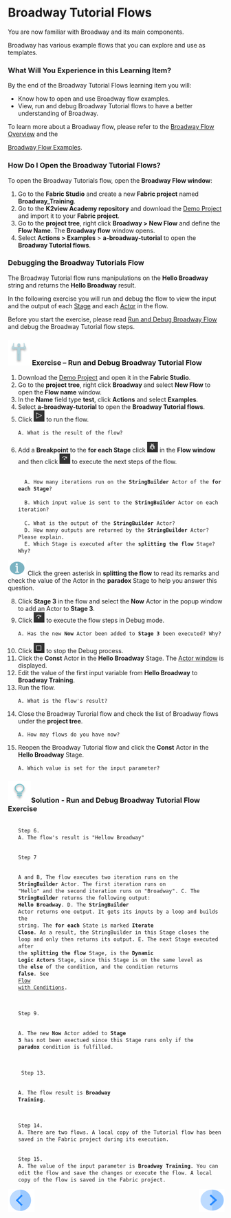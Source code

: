 # Broadway Tutorial Flows

You are now familiar with Broadway and its main components. 

Broadway has various example flows that you can explore and use as templates. 

### What Will You Experience in this Learning Item?

By the end of the Broadway Tutorial Flows learning item you will:

- Know how to open and use Broadway flow examples.
- View, run and debug Broadway Tutorial flows to have a better understanding of Broadway.

To learn more about a Broadway flow, please refer to the [Broadway Flow Overview](/articles/99_Broadway/16_broadway_flow_overview.md) and the

[Broadway Flow Examples](/articles/99_Broadway/17_tutorial_and_flow_examples.md).

### How Do I Open the Broadway Tutorial Flows?

To open the Broadway Tutorials flow, open the **Broadway Flow window**:

1. Go to the **Fabric Studio** and create a new **Fabric project** named **Broadway_Training**. 
2. Go to the **K2view Academy repository** and download the [Demo Project](/articles/demo_project) and import it to your **Fabric project**.
3. Go to the **project tree**, right click **Broadway > New Flow** and define the **Flow Name**. The **Broadway flow** window opens.
4. Select **Actions > Examples** > **a-broadway-tutorial** to open the **Broadway Tutorial flows**.

### Debugging the Broadway Tutorials Flow

The Broadway Tutorial flow runs manipulations on the **Hello Broadway** string and returns the **Hello Broadway** result.

In the following exercise you will run and debug the flow to view the input and the output of each [Stage](/articles/99_Broadway/19_broadway_flow_stages.md) and each [Actor](/articles/99_Broadway/03_broadway_actor.md) in the flow.

Before you start the exercise, please read [Run and Debug Broadway Flow](/articles/99_Broadway/25_broadway_flow_window_run_and_debug_flow.md) and debug the Broadway Tutorial flow steps.

###  ![](/academy/images/Exercise.png) **Exercise – Run and Debug Broadway Tutorial Flow**

1. Download the [Demo Project](/articles/demo_project) and open it in the **Fabric Studio**.
2. Go to the **project tree**, right click **Broadway** and select **New Flow** to open the **Flow name** window. 
3. In the **Name** field type **test**, click **Actions** and select **Examples**.
4. Select **a-broadway-tutorial** to open the **Broadway Tutorial flows**.
5. Click ![Run Flow](/academy/Training_Level_1/99_Broadway/images/run_flow_icon.png) to run the flow.
  <ul>
 <pre><code>A. What is the result of the flow?</code></pre>
  </ul>

6. Add a **Breakpoint** to the **for each Stage** click ![Debug Play](/academy/Training_Level_1/99_Broadway/images/debug_play_icon.png) in the **Flow window** and then click ![Debug Step](/academy/Training_Level_1/99_Broadway/images/debug_step_icon.png) to execute the next steps of the flow.

<ul>
<pre><code>
  A. How many iterations run on the <strong>StringBuilder</strong> Actor of the <strong>for each Stage</strong>?<br>
  B. Which input value is sent to the <strong>StringBuilder</strong> Actor on each iteration?<br>
  C. What is the output of the <strong>StringBuilder</strong> Actor?
  D. How many outputs are returned by the <strong>StringBuilder</strong> Actor? Please explain.
  E. Which Stage is executed after the <strong>splitting the flow</strong> Stage? Why?
</code></pre>
</ul>

  ![info](/academy/images/information.png) Click the green asterisk in **splitting the flow** to read its remarks and check the value of the Actor in the **paradox** Stage to help you answer this question.

 8. Click **Stage 3** in the flow and select the **Now** Actor in the popup window to add an Actor to **Stage 3**.
 9. Click ![Debug Step](/academy/Training_Level_1/99_Broadway/images/debug_step_icon.png) to execute the flow steps in Debug mode.

  <ul>
<pre><code>A. Has the new <strong>Now</strong> Actor been added to <strong>Stage 3</strong> been executed? Why?</code></pre>
</ul>

10. Click ![Stop Debug](/academy/Training_Level_1/99_Broadway/images/stop_debug_icon.png) to stop the Debug process.
11. Click the **Const** Actor in the **Hello Broadway** Stage. The [Actor window](/articles/99_Broadway/03_broadway_actor.md#actor-window) is displayed.
12. Edit the value of the first input variable from **Hello Broadway** to **Broadway Training**.
13. Run the flow.
<ul><pre><code>A. What is the flow's result?</code></pre></ul> 

14. Close the Broadway Turorial flow and check the list of Broadway flows under the **project tree**.
<ul><pre><code>A. How may flows do you have now?</code></pre></ul>

15. Reopen the Broadway Tutorial flow and click the **Const** Actor in the **Hello Broadway** Stage.
<ul><pre><code>A. Which value is set for the input parameter?</code></pre></ul> 


### ![](/academy/images/Solution.png)Solution - Run and Debug Broadway Tutorial Flow Exercise 

 <ul>
 <pre><code> 
Step 6.
A. The flow's result is "Hellow Broadway"</code></pre>
 </ul>

<ul>
<pre><code>
Step 7

A and B,  The flow executes two iteration runs on the <strong>StringBuilder</strong> Actor. The first iteration runs on "Hello" and the second iteration runs on "Broadway".
C. The <strong>StringBuilder</strong> returns the following output: <strong>Hello Broadway</strong>.
D. The <strong>StringBuilder</strong> Actor returns one output. It gets its inputs by a loop and builds the string. The <strong>for each</strong> State is marked <strong>Iterate Close</strong>. As a result, the StringBuilder in this Stage closes the loop and only then returns its output.
E. The next Stage executed after the <strong>splitting the flow</strong> Stage, is the <strong>Dynamic Logic Actors</strong> Stage, since this Stage is on the same level as the <strong>else</strong> of the condition, and the condition returns <strong>false</strong>. See <a href="https://github.com/k2view-academy/K2View-Academy/blob/KB_DROP2_99_BROADWAY_Nataly/articles/99_Broadway/16_broadway_flow_overview.md#flow-with-condition">Flow with Conditions</a>.
</code></pre>
</ul>

 <ul>
<pre><code>
Step 9.

A. The new <strong>Now</strong> Actor added to <strong>Stage 3</strong> has not been exectued since this Stage runs only if the <strong>paradox</strong> condition is fulfilled.</code></pre>
</ul>

<ul>
 <pre><code>
 Step 13.
 
A. The flow result is <strong>Broadway Training</strong>.</code></pre>
</ul> 

<ul><pre><code>
Step 14.
A. There are two flows. A local copy of the Tutorial flow has been saved in the Fabric project during its execution.</code></pre></ul>

<ul><pre><code>
Step 15.
A. The value of the input parameter is <strong>Broadway Training</strong>. You can edit the flow and save the changes or execute the flow. A local copy of the flow is saved in the Fabric project. </code></pre></ul> 

[![Previous](/articles/images/Previous.png)](/academy/Training_Level_1/99_Broadway/03_broadway_overview.md)[<img align="right" width="60" height="54" src="/articles/images/Next.png">](/academy/Training_Level_1/99_Broadway/05_create_broadway_flow.md)

